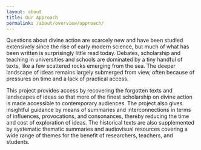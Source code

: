 ```yaml
---
layout: about
title: Our Approach
permalink: /about/overview/approach/
---
```

Questions about divine action are scarcely new and have been studied extensively since the rise of early modern science, but much of what has been written is surprisingly little read today. Debates, scholarship and teaching in universities and schools are dominated by a tiny handful of texts, like a few scattered rocks emerging from the sea. The deeper landscape of ideas remains largely submerged from view, often because of pressures on time and a lack of practical access.

This project provides access by recovering the forgotten texts and landscapes of ideas so that more of the finest scholarship on divine action is made accessible to contemporary audiences. The project also gives insightful guidance by means of summaries and interconnections in terms of influences, provocations, and consonances, thereby reducing the time and cost of exploration of ideas. The historical texts are also supplemented by systematic thematic summaries and audiovisual resources covering a wide range of themes for the benefit of researchers, teachers, and students.
